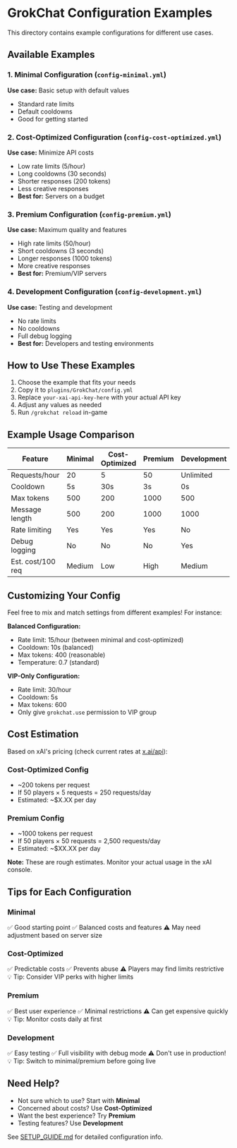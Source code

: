 # GrokChat Configuration Examples

This directory contains example configurations for different use cases.

## Available Examples

### 1. Minimal Configuration (`config-minimal.yml`)
**Use case:** Basic setup with default values
- Standard rate limits
- Default cooldowns
- Good for getting started

### 2. Cost-Optimized Configuration (`config-cost-optimized.yml`)
**Use case:** Minimize API costs
- Low rate limits (5/hour)
- Long cooldowns (30 seconds)
- Shorter responses (200 tokens)
- Less creative responses
- **Best for:** Servers on a budget

### 3. Premium Configuration (`config-premium.yml`)
**Use case:** Maximum quality and features
- High rate limits (50/hour)
- Short cooldowns (3 seconds)
- Longer responses (1000 tokens)
- More creative responses
- **Best for:** Premium/VIP servers

### 4. Development Configuration (`config-development.yml`)
**Use case:** Testing and development
- No rate limits
- No cooldowns
- Full debug logging
- **Best for:** Developers and testing environments

## How to Use These Examples

1. Choose the example that fits your needs
2. Copy it to `plugins/GrokChat/config.yml`
3. Replace `your-xai-api-key-here` with your actual API key
4. Adjust any values as needed
5. Run `/grokchat reload` in-game

## Example Usage Comparison

| Feature | Minimal | Cost-Optimized | Premium | Development |
|---------|---------|----------------|---------|-------------|
| Requests/hour | 20 | 5 | 50 | Unlimited |
| Cooldown | 5s | 30s | 3s | 0s |
| Max tokens | 500 | 200 | 1000 | 500 |
| Message length | 500 | 200 | 1000 | 1000 |
| Rate limiting | Yes | Yes | Yes | No |
| Debug logging | No | No | No | Yes |
| Est. cost/100 req | Medium | Low | High | Medium |

## Customizing Your Config

Feel free to mix and match settings from different examples! For instance:

**Balanced Configuration:**
- Rate limit: 15/hour (between minimal and cost-optimized)
- Cooldown: 10s (balanced)
- Max tokens: 400 (reasonable)
- Temperature: 0.7 (standard)

**VIP-Only Configuration:**
- Rate limit: 30/hour
- Cooldown: 5s
- Max tokens: 600
- Only give `grokchat.use` permission to VIP group

## Cost Estimation

Based on xAI's pricing (check current rates at [x.ai/api](https://x.ai/api)):

### Cost-Optimized Config
- ~200 tokens per request
- If 50 players × 5 requests = 250 requests/day
- Estimated: ~$X.XX per day

### Premium Config
- ~1000 tokens per request
- If 50 players × 50 requests = 2,500 requests/day
- Estimated: ~$XX.XX per day

**Note:** These are rough estimates. Monitor your actual usage in the xAI console.

## Tips for Each Configuration

### Minimal
✅ Good starting point
✅ Balanced costs and features
⚠️ May need adjustment based on server size

### Cost-Optimized
✅ Predictable costs
✅ Prevents abuse
⚠️ Players may find limits restrictive
💡 Tip: Consider VIP perks with higher limits

### Premium
✅ Best user experience
✅ Minimal restrictions
⚠️ Can get expensive quickly
💡 Tip: Monitor costs daily at first

### Development
✅ Easy testing
✅ Full visibility with debug mode
⚠️ Don't use in production!
💡 Tip: Switch to minimal/premium before going live

## Need Help?

- Not sure which to use? Start with **Minimal**
- Concerned about costs? Use **Cost-Optimized**
- Want the best experience? Try **Premium**
- Testing features? Use **Development**

See [SETUP_GUIDE.md](../SETUP_GUIDE.md) for detailed configuration info.

